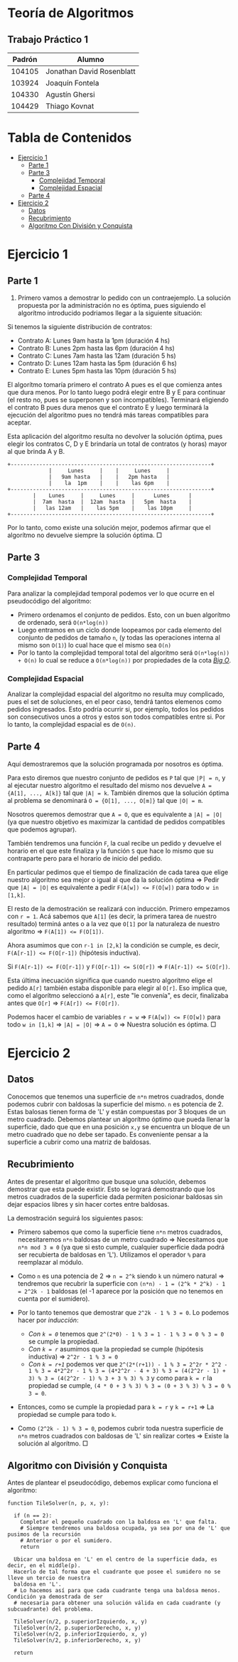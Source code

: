 # Teoría de Algoritmos
## Trabajo Práctico 1 

| Padrón | Alumno                    |
|--------|---------------------------|
| 104105 | Jonathan David Rosenblatt |
| 103924 | Joaquín Fontela           |
| 104330 | Agustín Ghersi            |
| 104429 | Thiago Kovnat             |

# Tabla de Contenidos

- [Ejercicio 1](#ejercicio-1)
  - [Parte 1](#parte-1)
  - [Parte 3](#parte-3)
    - [Complejidad Temporal](#complejidad-temporal)
    - [Complejidad Espacial](#complejidad-espacial)
  - [Parte 4](#parte-4)
- [Ejercicio 2](#ejercicio-2)
  - [Datos](#datos)
  - [Recubrimiento](#recubrimiento)
  - [Algoritmo Con División y Conquista](#algoritmo-con-división-y-conquista)

# Ejercicio 1

## Parte 1

1) Primero vamos a demostrar lo pedido con un contraejemplo. La solución propuesta por la administración no es óptima, pues siguiendo el algorítmo introducido podriamos llegar a la siguiente situación:

Si tenemos la siguiente distribución de contratos:

- Contrato A: Lunes 9am hasta la 1pm (duración 4 hs)
- Contrato B: Lunes 2pm hasta las 6pm (duración 4 hs)
- Contrato C: Lunes 7am hasta las 12am (duración 5 hs)
- Contrato D: Lunes 12am hasta las 5pm (duración 6 hs)
- Contrato E: Lunes 5pm hasta las 10pm (duración 5 hs)

El algorítmo tomaría primero el contrato A pues es el que comienza antes que dura menos. Por lo tanto luego podrá elegir entre B y E para continuar (el resto no, pues se superponen y son incompatibles). Terminará eligiendo el contrato B pues dura menos que el contrato E y luego terminará la ejecución del algoritmo pues no tendrá más tareas compatibles para aceptar.

Esta aplicación del algoritmo resulta no devolver la solución óptima, pues elegir los contratos C, D y E brindaría un total de contratos (y horas) mayor al que brinda A y B.

```
+---------------------------------------------------------------+
             |     Lunes     |    |     Lunes     |            
             |   9am hasta   |    |   2pm hasta   |  
             |    la  1pm    |    |    las 6pm    |
+---------------------------------------------------------------+
        |    Lunes     |     Lunes     |      Lunes      |
        |  7am  hasta  |  12am  hasta  |   5pm  hasta    |  
        |   las 12am   |    las 5pm    |    las 10pm     |
+---------------------------------------------------------------+
```

Por lo tanto, como existe una solución mejor, podemos afirmar que el algorítmo no devuelve siempre la solución óptima. □

## Parte 3

### Complejidad Temporal

Para analizar la complejidad temporal podemos ver lo que ocurre en el pseudocódigo del algoritmo:

- Primero ordenamos el conjunto de pedidos. Esto, con un buen algorítmo de ordenado, será `O(n*log(n))`
- Luego entramos en un ciclo donde loopeamos por cada elemento del conjunto de pedidos de tamaño `n`, (y todas las operaciones interna al mismo son `O(1)`) lo cual hace que el mismo sea `O(n)`
- Por lo tanto la complejidad temporal total del algoritmo será `O(n*log(n)) + O(n)` lo cual se reduce a `O(n*log(n))` por propiedades de la cota [_Big O_](https://en.wikipedia.org/wiki/Big_O_notation).

### Complejidad Espacial

Analizar la complejidad espacial del algoritmo no resulta muy complicado, pues el set de soluciones, en el peor caso, tendrá tantos elemenos como pedidos ingresados. Esto podría ocurrir si, por ejemplo, todos los pedidos son consecutivos unos a otros y estos son todos compatibles entre si. Por lo tanto, la complejidad espacial es de `O(n)`.

## Parte 4

Aquí demostraremos que la solución programada por nosotros es óptima.

Para esto diremos que nuestro conjunto de pedidos es `P` tal que `|P| = n`, y al ejecutar nuestro algoritmo el resultado del mismo nos devuelve `A = {A[1], ..., A[k]}` tal que `|A| = k`. También diremos que la solución óptima al problema se denominará `O = {O[1], ..., O[m]}` tal que `|O| = m`.

Nosotros queremos demostrar que `A = O`, que es equivalente a `|A| = |O|` (ya que nuestro objetivo es maximizar la cantidad de pedidos compatibles que podemos agrupar). 

También tendremos una función `F`, la cual recibe un pedido y devuelve el horario en el que este finaliza y la función `S` que hace lo mismo que su contraparte pero para el horario de inicio del pedido.

En particular pedimos que el tiempo de finalización de cada tarea que elige nuestro algoritmo sea mejor o igual al que da la solución óptima ⇒ Pedir que `|A| = |O|` es equivalente a pedir `F(A[w]) <= F(O[w])` para todo `w in [1,k]`. 

El resto de la demostración se realizará con inducción. Primero empezamos con `r = 1`. Acá sabemos que `A[1]` (es decir, la primera tarea de nuestro resultado) terminá antes o a la vez que `O[1]` por la naturaleza de nuestro algoritmo ⇒ `F(A[1]) <= F(O[1])`.

Ahora asumimos que con `r-1 in [2,k]` la condición se cumple, es decir, `F(A[r-1]) <= F(O[r-1])` (hipótesis inductiva).

Si `F(A[r-1]) <= F(O[r-1])` y `F(O[r-1]) <= S(O[r])` ⇒ `F(A[r-1]) <= S(O[r])`.

Esta última inecuación significa que cuando nuestro algorítmo elige el pedido `A[r]` también estaba disponible para elegir al `O[r]`. Eso implica que, como el algorítmo seleccionó a `A[r]`, este "le convenía", es decir, finalizaba antes que `O[r]` ⇒ `F(A[r]) <= F(O[r])`. 

Podemos hacer el cambio de variables `r = w` ⇒ `F(A[w]) <= F(O[w])` para todo `w in [1,k]` ⇒ `|A| = |O|` ⇒ `A = O` ⇒ Nuestra solución es óptima. □

# Ejercicio 2

## Datos

Conocemos que tenemos una superficie de `n*n` metros cuadrados, donde podemos cubrir con baldosas la superficie del mismo. `n` es potencia de 2. Estas balosas tienen forma de 'L' y están compuestas por 3 bloques de un metro cuadrado. Debemos plantear un algorítmo óptimo que pueda llenar la superficie, dado que que en una posición `x,y` se encuentra un bloque de un metro cuadrado que no debe ser tapado. Es conveniente pensar a la superficie a cubrir como una matriz de baldosas.

## Recubrimiento

Antes de presentar el algorítmo que busque una solución, debemos demostrar que esta puede existir. Esto se logrará demostrando que los metros cuadrados de la superficie dada permiten posicionar baldosas sin dejar espacios libres y sin hacer cortes entre baldosas.

La demostración seguirá los siguientes pasos:

- Primero sabemos que como la superficie tiene `n*n` metros cuadrados, necesitaremos `n*n` baldosas de un metro cuadrado ⇒ Necesitamos que `n*n mod 3 ≡ 0` (ya que si esto cumple, cualquier superficie dada podrá ser recubierta de baldosas en 'L'). Utilizamos el operador `%` para reemplazar al módulo.

- Como `n` es una potencia de 2 ⇒ `n = 2^k` siendo `k` un número natural ⇒ tendremos que recubrir la superficie con `(n*n) - 1 = (2^k * 2^k) - 1 = 2^2k - 1` baldosas (el -1 aparece por la posición que no tenemos en cuenta por el sumidero). 

- Por lo tanto tenemos que demostrar que `2^2k - 1 % 3 = 0`. Lo podemos hacer por _inducción_:
  - _Con `k = 0`_ tenemos que `2^(2*0) - 1 % 3 = 1 - 1 % 3 = 0 % 3 = 0` se cumple la propiedad.
  - _Con `k = r`_ asumimos que la propiedad se cumple (hipótesis inductiva) ⇒ `2^2r - 1 % 3 = 0`
  - _Con `k = r+1`_ podemos ver que `2^(2*(r+1)) - 1 % 3 = 2^2r * 2^2 - 1 % 3 = 4*2^2r - 1 % 3 = (4*2^2r - 4 + 3) % 3 = (4(2^2r - 1) + 3) % 3 = (4(2^2r - 1) % 3 + 3 % 3) % 3` y como para `k = r` la propiedad se cumple, `(4 * 0 + 3 % 3) % 3 = (0 + 3 % 3) % 3 = 0 % 3 = 0`.

- Entonces, como se cumple la propiedad para `k = r` y `k = r+1` ⇒ La propiedad se cumple para todo `k`.

- Como `(2^2k - 1) % 3 = 0`, podemos cubrir toda nuestra superficie de `n*n` metros cuadrados con baldosas de 'L' sin realizar cortes ⇒ Existe la solución al algorítmo. □

## Algoritmo con División y Conquista

Antes de plantear el pseudocódigo, debemos explicar como funciona el algoritmo:

```
function TileSolver(n, p, x, y):
  
  if (n == 2):
    Completar el pequeño cuadrado con la baldosa en 'L' que falta.
    # Siempre tendremos una baldosa ocupada, ya sea por una de 'L' que pusimos de la recursión 
    # Anterior o por el sumidero.
    return     

  Ubicar una baldosa en 'L' en el centro de la superficie dada, es decir, en el middle(p). 
  Hacerlo de tal forma que el cuadrante que posee el sumidero no se lleve un tercio de nuestra
  baldosa en 'L'.
  # Lo hacemos así para que cada cuadrante tenga una baldosa menos. Condición ya demostrada de ser
  # necesaria para obtener una solución válida en cada cuadrante (y subcuadrante) del problema.

  TileSolver(n/2, p.superiorIzquierdo, x, y)
  TileSolver(n/2, p.superiorDerecho, x, y)
  TileSolver(n/2, p.inferiorIzquierdo, x, y)
  TileSolver(n/2, p.inferiorDerecho, x, y)

  return
```